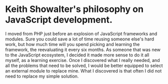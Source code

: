 # Keith Showalter's philosophy on JavaScript development.

I moved from PHP just before an explosion of JavaScript frameworks and modules.
Sure you could save a lot of time reusing someone else's hard work, but how much time will you spend picking and learning the framework, the reevaluating it every six months. 
As someone that was new to the JavaScript ecosystem, I decided it made more sense to do it all myself, as a learning exercise. Once I discovered what I really needed, and all the problems that need to be solved, I would be better equipped to select an external module to replace mine. What I discovered is that often I did not need to replace my simple solution. 
